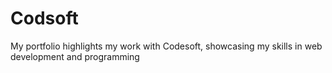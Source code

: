 # Codsoft
My portfolio highlights my work with Codesoft, showcasing my skills in web development and programming
